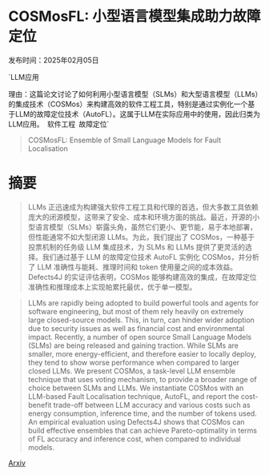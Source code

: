 # COSMosFL: 小型语言模型集成助力故障定位

发布时间：2025年02月05日

`LLM应用

理由：这篇论文讨论了如何利用小型语言模型（SLMs）和大型语言模型（LLMs）的集成技术（COSMos）来构建高效的软件工程工具，特别是通过实例化一个基于LLM的故障定位技术（AutoFL）。这属于LLM在实际应用中的使用，因此归类为LLM应用。` `软件工程` `故障定位`

> COSMosFL: Ensemble of Small Language Models for Fault Localisation

# 摘要

> LLMs 正迅速成为构建强大软件工程工具和代理的首选，但大多数工具依赖庞大的闭源模型，这带来了安全、成本和环境方面的挑战。最近，开源的小型语言模型（SLMs）崭露头角，虽然它们更小、更节能，易于本地部署，但性能通常不如大型闭源 LLMs。为此，我们提出了 COSMos，一种基于投票机制的任务级 LLM 集成技术，为 SLMs 和 LLMs 提供了更灵活的选择。我们通过基于 LLM 的故障定位技术 AutoFL 实例化 COSMos，并分析了 LLM 准确性与能耗、推理时间和 token 使用量之间的成本效益。Defects4J 的实证评估表明，COSMos 能够构建高效的集成，在故障定位准确性和推理成本上实现帕累托最优，优于单一模型。

> LLMs are rapidly being adopted to build powerful tools and agents for software engineering, but most of them rely heavily on extremely large closed-source models. This, in turn, can hinder wider adoption due to security issues as well as financial cost and environmental impact. Recently, a number of open source Small Language Models (SLMs) are being released and gaining traction. While SLMs are smaller, more energy-efficient, and therefore easier to locally deploy, they tend to show worse performance when compared to larger closed LLMs. We present COSMos, a task-level LLM ensemble technique that uses voting mechanism, to provide a broader range of choice between SLMs and LLMs. We instantiate COSMos with an LLM-based Fault Localisation technique, AutoFL, and report the cost-benefit trade-off between LLM accuracy and various costs such as energy consumption, inference time, and the number of tokens used. An empirical evaluation using Defects4J shows that COSMos can build effective ensembles that can achieve Pareto-optimality in terms of FL accuracy and inference cost, when compared to individual models.

[Arxiv](https://arxiv.org/abs/2502.02908)